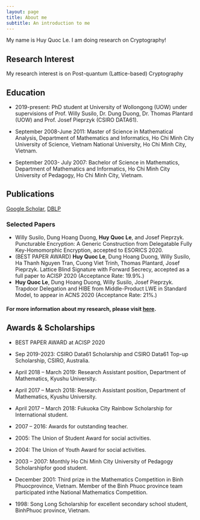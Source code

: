 ```yaml
---
layout: page
title: About me
subtitle: An introduction to me
---
```


My name is Huy Quoc Le. I am doing research on Cryptography!


## Research Interest
My research interest is on Post-quantum (Lattice-based) Cryptography

## Education
*  2019-present: PhD student at University of Wollongong (UOW) under supervisions of Prof. Willy Susilo, Dr. Dung Duong, Dr. Thomas Plantard (UOW) and Prof. Josef Pieprzyk (CSIRO DATA61).

*  September 2008-June 2011: Master of Science in Mathematical Analysis, Department of Mathematics and Informatics, Ho Chi Minh City University of Science, Vietnam National University, Ho Chi Minh City, Vietnam. 

*  September 2003- July 2007: Bachelor of Science in Mathematics, Department of Mathematics and Informatics, Ho Chi Minh City University of Pedagogy, Ho Chi Minh City, Vietnam.

## Publications
[Google Scholar](https://scholar.google.com/citations?user=RsBLTFYAAAAJ&hl=en), [DBLP](https://dblp.org/pers/l/Le:Huy_Quoc.html)

### Selected Papers
- Willy Susilo, Dung Hoang Duong, **Huy Quoc Le**, and Josef Pieprzyk.  Puncturable Encryption: A Generic Construction from Delegatable Fully Key-Homomorphic Encryption, accepted to ESORICS 2020.
- (BEST PAPER AWARD)  **Huy Quoc Le**, Dung Hoang Duong, Willy Susilo, Ha Thanh Nguyen Tran, Cuong Viet Trinh, Thomas Plantard, Josef Pieprzyk. Lattice Blind Signature with Forward Secrecy, accepted as a full paper to ACISP 2020  (Acceptance Rate: 19.9%.)
- **Huy Quoc Le**, Dung Hoang Duong, Willy Susilo, Josef Pieprzyk.  Trapdoor Delegation and HIBE from Middle-Product LWE in Standard Model,  to appear in ACNS 2020 (Acceptance Rate: 21%.) 

#### For more information about my research, please visit [here]().


## Awards & Scholarships
- BEST PAPER AWARD at ACISP 2020

- Sep 2019-2023: CSIRO Data61 Scholarship and CSIRO Data61 Top-up Scholarship, CSIRO, Australia.

- April 2018 – March 2019: Research Assistant position, Department of Mathematics, Kyushu University.

- April 2017 – March 2018: Research Assistant position, Department of Mathematics, Kyushu University.

- April 2017 – March 2018: Fukuoka City Rainbow Scholarship for International student.

- 2007 – 2016: Awards for outstanding teacher.

- 2005: The Union of Student Award for social activities.

- 2004: The Union of Youth Award for social activities.

- 2003 – 2007: Monthly Ho Chi Minh City University of Pedagogy Scholarshipfor good student.

- December 2001: Third prize in the Mathematics Competition in Binh Phuocprovince, Vietnam. Member of the Binh Phuoc province team participated inthe National Mathematics Competition.

- 1998: Song Long Scholarship for excellent secondary school student, BinhPhuoc province, Vietnam.



